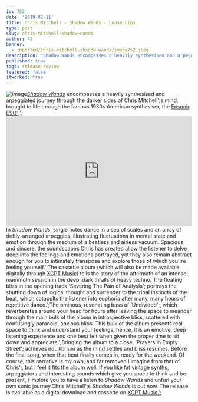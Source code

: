```yaml
---
id: 752
date: '2019-02-11'
title: Chris Mitchell - Shadow Wands - Loose Lips
type: post
slug: chris-mitchell-shadow-wands
author: 43
banner:
  - imported/chris-mitchell-shadow-wands/image752.jpeg
description: "Shadow Wands encompasses a heavily synthesised and arpeggiated journey through the darker sides of Chris Mitchell's mind, brought to life through the famous 1980s American synthesiser, the Ensoniq ESQ1.\_ &amp;lt;a href=”http://xcptmusic.bandcamp.com/album/xcptape02-shadow-wands”&amp;gt;XCPTAPE02 | Shadow Wands by Chris Mitchell&amp;lt;/a&amp;gt; In Shadow Wands, single notes dance in a sea of scales and an array of deftly-arranged arpeggios, illustrating [...]Read More..."
published: true
tags: release-review
featured: false
itworked: true
---
```

![image](../imported/chris-mitchell-shadow-wands/image752.jpeg)[_Shadow Wands_](https://xcptmusic.bandcamp.com/album/xcptape02-shadow-wands) encompasses a heavily synthesised and arpeggiated journey through the darker sides of Chris Mitchell';s mind, brought to life through the famous 1980s American synthesiser, the [Ensoniq ESQ1](http://www.vintagesynth.com/ensoniq/ens_esq1.php).';<iframe width='100%' height='300' scrolling='no' frameborder='no' allow='autoplay' src='https://bandcamp.com/EmbeddedPlayer/album=1533062595/size=large/bgcol=ffffff/linkcol=0687f5/tracklist=false/artwork=small/transparent=true/'></iframe>In _Shadow Wands_, single notes dance in a sea of scales and an array of deftly-arranged arpeggios, illustrating fluctuations in mental state and emotion through the medium of a beatless and airless vacuum. Spacious and sincere, the soundscapes Chris has created allow the listener to delve deep into the feelings and emotions portrayed, yet they also remain abstract enough for you to intimately transpose and explore those of which you';re feeling yourself.';The cassette album (which will also be made available digitally through [XCPT Music](https://xcptmusic.bandcamp.com/)) tells the story of the aftermath of an intense, mammoth session in the deep, dark thralls of heavy techno. The floating bliss in the opening track ‘Severing The Pain of Analysis'; portrays the shutting down of logical thought and surrender to the tribal instincts of the beat, which catapults the listener into euphoria after many, many hours of repetitive dance.';The ominous, resonating bass of ‘Undivided';, which reverberates around your head for hours after leaving the space to meander through the main bulk of the album in introspective bliss, scattered with confusingly paranoid, anxious blips. This bulk of the album presents real space to think and understand your feelings; hence, it is an emotive, deep listening experience and one best felt when given the proper time to sit down and appreciate.';Bringing the album to a close, ‘Prayers in Empty Street'; achieves equilibrium as the mind settles and bliss resumes. Before the final song, when that beat finally comes in, ready for the weekend. Of course, this narrative is my own, and far removed I imagine from that of Chris';, but I feel it fits the album well. If you like fat vintage synths, arpeggiators and interesting sounds which give you space to think and be present, I implore you to have a listen to _Shadow Wands_ and unfurl your own sonic journey.Chris Mitchell';s _Shadow Wands_ is out now. The release is available as a digital download and cassette on [XCPT Music.';](https://xcptmusic.bandcamp.com)